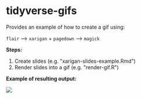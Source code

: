 # tidyverse-gifs

Provides an example of how to create a gif using:

`flair` --> `xarigan` + `pagedown` --> `magick`

**Steps:**

1. Create slides (e.g. "xarigan-slides-example.Rmd")
2. Render slides into a gif (e.g. "render-gif.R")

**Example of resulting output:**

![]("many-model-performance.gif")